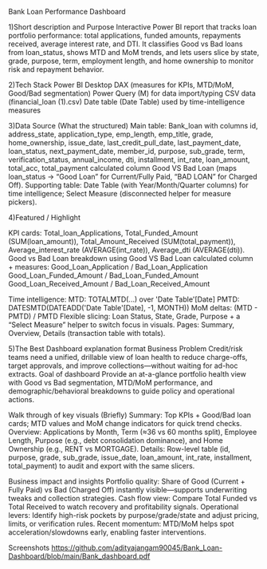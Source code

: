 Bank Loan Performance Dashboard

1)Short description and Purpose
Interactive Power BI report that tracks loan portfolio performance: total applications, funded amounts, repayments received, average interest rate, and DTI. It classifies Good vs Bad loans from loan_status, shows MTD and MoM trends, and lets users slice by state, grade, purpose, term, employment length, and home ownership to monitor risk and repayment behavior.

2)Tech Stack
Power BI Desktop
DAX (measures for KPIs, MTD/MoM, Good/Bad segmentation)
Power Query (M) for data import/typing
CSV data (financial_loan (1).csv)
Date table (Date Table) used by time-intelligence measures

3)Data Source (What the structured)
Main table: Bank_loan with columns
id, address_state, application_type, emp_length, emp_title, grade, home_ownership, issue_date, last_credit_pull_date, last_payment_date, loan_status, next_payment_date, member_id, purpose, sub_grade, term, verification_status, annual_income, dti, installment, int_rate, loan_amount, total_acc, total_payment
calculated column Good VS Bad Loan (maps loan_status → “Good Loan” for Current/Fully Paid, “BAD LOAN” for Charged Off).
Supporting table: Date Table (with Year/Month/Quarter columns) for time intelligence; Select Measure (disconnected helper for measure pickers).

4)Featured / Highlight

KPI cards: Total_loan_Applications, Total_Funded_Amount (SUM(loan_amount)), Total_Amount_Received (SUM(total_payment)), Average_interest_rate (AVERAGE(int_rate)), Average_dti (AVERAGE(dti)).
Good vs Bad Loan breakdown using Good VS Bad Loan calculated column + measures:
Good_Loan_Application / Bad_Loan_Application
Good_Loan_Funded_Amount / Bad_Loan_Funded_Amount
Good_Loan_Received_Amount / Bad_Loan_Received_Amount

Time intelligence:
MTD: TOTALMTD(...) over 'Date Table'[Date]
PMTD: DATESMTD(DATEADD('Date Table'[Date], -1, MONTH))
MoM deltas: (MTD - PMTD) / PMTD
Flexible slicing: Loan Status, State, Grade, Purpose + a “Select Measure” helper to switch focus in visuals.
Pages: Summary, Overview, Details (transaction table with totals).

5)The Best Dashboard explanation format
Business Problem
Credit/risk teams need a unified, drillable view of loan health to reduce charge-offs, target approvals, and improve collections—without waiting for ad-hoc extracts.
Goal of dashboard
Provide an at-a-glance portfolio health view with Good vs Bad segmentation, MTD/MoM performance, and demographic/behavioral breakdowns to guide policy and operational actions.

Walk through of key visuals (Briefly)
Summary: Top KPIs + Good/Bad loan cards; MTD values and MoM change indicators for quick trend checks.
Overview: Applications by Month, Term (≈36 vs 60 months split), Employee Length, Purpose (e.g., debt consolidation dominance), and Home Ownership (e.g., RENT vs MORTGAGE).
Details: Row-level table (id, purpose, grade, sub_grade, issue_date, loan_amount, int_rate, installment, total_payment) to audit and export with the same slicers.

Business impact and insights
Portfolio quality: Share of Good (Current + Fully Paid) vs Bad (Charged Off) instantly visible—supports underwriting tweaks and collection strategies.
Cash flow view: Compare Total Funded vs Total Received to watch recovery and profitability signals.
Operational levers: Identify high-risk pockets by purpose/grade/state and adjust pricing, limits, or verification rules.
Recent momentum: MTD/MoM helps spot acceleration/slowdowns early, enabling faster interventions.

Screenshots https://github.com/adityajangam90045/Bank_Loan-Dashboard/blob/main/Bank_dashboard.pdf


